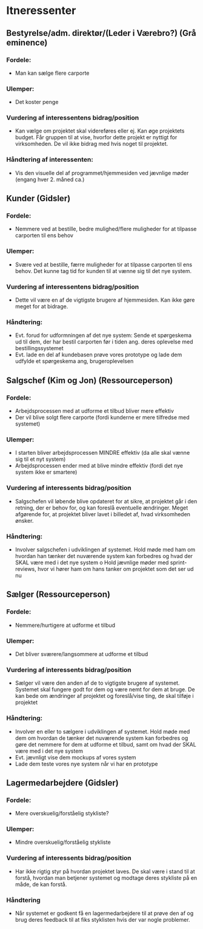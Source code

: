 # Itneressenter

## Bestyrelse/adm. direktør/(Leder i Værebro?) (Grå eminence)
### Fordele:
- Man kan sælge flere carporte
### Ulemper:
- Det koster penge
### Vurdering af interessentens bidrag/position
- Kan vælge om projektet skal videreføres eller ej. Kan øge projektets budget. Får gruppen til at vise, hvorfor dette projekt er nyttigt for virksomheden. De vil ikke bidrag med hvis noget til projektet.
### Håndtering af interessenten:
- Vis den visuelle del af programmet/hjemmesiden ved jævnlige møder (engang hver 2. måned ca.)

## Kunder (Gidsler)
### Fordele:
- Nemmere ved at bestille, bedre mulighed/flere muligheder for at tilpasse carporten til ens behov
### Ulemper:
- Svære ved at bestille, færre muligheder for at tilpasse carporten til ens behov. Det kunne tag tid for kunden til at vænne sig til det nye system.
### Vurdering af interessentens bidrag/position
- Dette vil være en af de vigtigste brugere af hjemmesiden. Kan ikke gøre meget for at bidrage.
### Håndtering:
- Evt. forud for udformningen af det nye system: Sende et spørgeskema ud til dem, der har bestil carporten før i tiden ang. deres oplevelse med bestillingssystemet
- Evt. lade en del af kundebasen prøve vores prototype og lade dem udfylde et spørgeskema ang, brugeroplevelsen

## Salgschef (Kim og Jon) (Ressourceperson)
### Fordele:
- Arbejdsprocessen med at udforme et tilbud bliver mere effektiv
- Der vil blive solgt flere carporte (fordi kunderne er mere tilfredse med systemet)
### Ulemper:
- I starten bliver arbejdsprocessen MINDRE effektiv (da alle skal vænne sig til et nyt system)
- Arbejdsprocessen ender med at blive mindre effektiv (fordi det nye system ikke er smartere)
### Vurdering af interessents bidrag/position
- Salgschefen vil løbende blive opdateret for at sikre, at projektet går i den retning, der er behov for, og kan foreslå eventuelle ændringer. Meget afgørende for, at projektet bliver lavet i billedet af, hvad virksomheden ønsker.
### Håndtering:
- Involver salgschefen i udviklingen af systemet. Hold møde med ham om hvordan han tænker det nuværende system kan forbedres og hvad der SKAL være med i det nye system o Hold jævnlige møder med sprint-reviews, hvor vi hører ham om hans tanker om projektet som det ser ud nu

## Sælger (Ressourceperson)
### Fordele:
- Nemmere/hurtigere at udforme et tilbud
### Ulemper:
- Det bliver sværere/langsommere at udforme et tilbud
### Vurdering af interessents bidrag/position
- Sælger vil være den anden af de to vigtigste brugere af systemet. Systemet skal fungere godt for dem og være nemt for dem at bruge. De kan bede om ændringer af projektet og foreslå/vise ting, de skal tilføje i projektet
### Håndtering:
- Involver en eller to sælgere i udviklingen af systemet. Hold møde med dem om hvordan de tænker det nuværende system kan forbedres og gøre det nemmere for dem at udforme et tilbud, samt om hvad der SKAL være med i det nye system
- Evt. jævnligt vise dem mockups af vores system
- Lade dem teste vores nye system når vi har en prototype

## Lagermedarbejdere (Gidsler)
### Fordele:
- Mere overskuelig/forståelig stykliste?
### Ulemper:
- Mindre overskuelig/forståelig stykliste
### Vurdering af interessents bidrag/position
- Har ikke rigtig styr på hvordan projektet laves. De skal være i stand til at forstå, hvordan man betjener systemet og modtage deres stykliste på en måde, de kan forstå.
### Håndtering
- Når systemet er godkent få en lagermedarbejdere til at prøve den af og brug deres feedback til at fiks styklisten hvis der var nogle problemer.